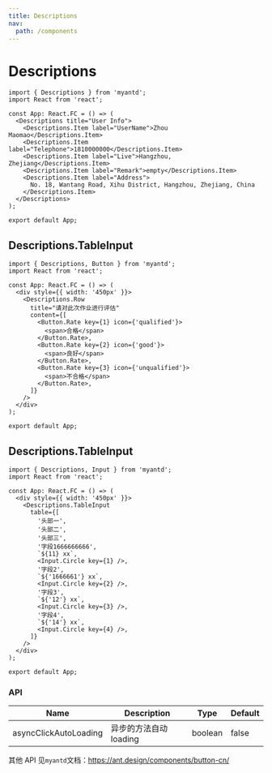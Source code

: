 ```yaml
---
title: Descriptions
nav:
  path: /components
---
```


# Descriptions

```tsx
import { Descriptions } from 'myantd';
import React from 'react';

const App: React.FC = () => (
  <Descriptions title="User Info">
    <Descriptions.Item label="UserName">Zhou Maomao</Descriptions.Item>
    <Descriptions.Item label="Telephone">1810000000</Descriptions.Item>
    <Descriptions.Item label="Live">Hangzhou, Zhejiang</Descriptions.Item>
    <Descriptions.Item label="Remark">empty</Descriptions.Item>
    <Descriptions.Item label="Address">
      No. 18, Wantang Road, Xihu District, Hangzhou, Zhejiang, China
    </Descriptions.Item>
  </Descriptions>
);

export default App;
```

## Descriptions.TableInput

```tsx
import { Descriptions, Button } from 'myantd';
import React from 'react';

const App: React.FC = () => (
  <div style={{ width: '450px' }}>
    <Descriptions.Row
      title="请对此次作业进行评估"
      content={[
        <Button.Rate key={1} icon={'qualified'}>
          <span>合格</span>
        </Button.Rate>,
        <Button.Rate key={2} icon={'good'}>
          <span>良好</span>
        </Button.Rate>,
        <Button.Rate key={3} icon={'unqualified'}>
          <span>不合格</span>
        </Button.Rate>,
      ]}
    />
  </div>
);

export default App;
```

## Descriptions.TableInput

```tsx
import { Descriptions, Input } from 'myantd';
import React from 'react';

const App: React.FC = () => (
  <div style={{ width: '450px' }}>
    <Descriptions.TableInput
      table={[
        '头部一',
        '头部二',
        '头部三',
        '字段1666666666',
        `${11} xx`,
        <Input.Circle key={1} />,
        '字段2',
        `${'1666661'} xx`,
        <Input.Circle key={2} />,
        '字段3',
        `${'12'} xx`,
        <Input.Circle key={3} />,
        '字段4',
        `${'14'} xx`,
        <Input.Circle key={4} />,
      ]}
    />
  </div>
);

export default App;
```

### API

| Name                  | Description            | Type    | Default |
| --------------------- | ---------------------- | ------- | ------- |
| asyncClickAutoLoading | 异步的方法自动 loading | boolean | false   |

其他 API 见`myantd`文档：https://ant.design/components/button-cn/
